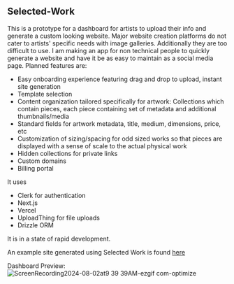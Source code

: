 ## Selected-Work

This is a prototype for a dashboard for artists to upload their info and generate a custom looking website. Major website creation platforms do not cater to artists' specific needs with image galleries. Additionally they are too difficult to use. I am making an app for non technical people to quickly generate a website and have it be as easy to maintain as a social media page. Planned features are:

- Easy onboarding experience featuring drag and drop to upload, instant site generation
- Template selection
- Content organization tailored specifically for artwork: Collections which contain pieces, each piece containing set of metadata and additional thumbnails/media
- Standard fields for artwork metadata, title, medium, dimensions, price, etc
- Customization of sizing/spacing for odd sized works so that pieces are displayed with a sense of scale to the actual physical work
- Hidden collections for private links
- Custom domains
- Billing portal

It uses 
- Clerk for authentication
- Next.js
- Vercel
- UploadThing for file uploads
- Drizzle ORM

It is in a state of rapid development.

An example site generated using Selected Work is found [here](https://dash-xi-seven.vercel.app/camdenross)

Dashboard Preview:
![ScreenRecording2024-08-02at9 39 39AM-ezgif com-optimize](https://github.com/user-attachments/assets/74a6a37c-0968-4311-929f-358fd5ecb7c1)
